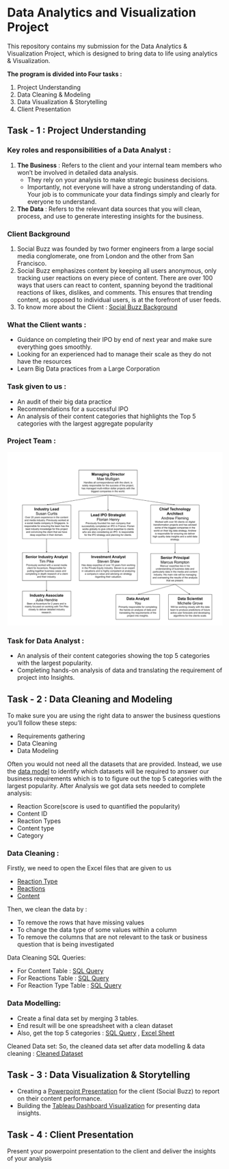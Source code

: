 # Data Analytics and Visualization Project
This repository contains my submission for the Data Analytics & Visualization Project, which is designed to bring data to life using analytics & Visualization.

**The program is divided into Four tasks :**
1. Project Understanding
2. Data Cleaning & Modeling
3. Data Visualization & Storytelling
4. Client Presentation

## Task - 1 : Project Understanding

### Key roles and responsibilities of a Data Analyst :
1. **The Business** : Refers to the client and your internal team members who won’t be involved in detailed data analysis.
   - They rely on your analysis to make strategic business decisions.
   - Importantly, not everyone will have a strong understanding of data. Your job is to communicate your data findings simply and clearly for everyone to understand.
2. **The Data** : Refers to the relevant data sources that you will clean, process, and use to generate interesting insights for the business.

### Client Background
1. Social Buzz was founded by two former engineers from a large social media conglomerate, one from London and the other from San Francisco.
2. Social Buzz emphasizes content by keeping all users anonymous, only tracking user reactions on every piece of content. There are over 100 ways that users can react to content, spanning beyond the traditional reactions of likes, dislikes, and comments. This ensures that trending content, as opposed to individual users, is at the forefront of user feeds.
3. To know more about the Client : [Social Buzz Background](https://github.com/thanush-ramesh/Accenture-Data-Analytics-and-Visualization/blob/main/Client_Background_Brief.pdf)

### What the Client wants :
- Guidance on completing their IPO by end of next year and make sure everything goes smoothly.
- Looking for an experienced had to manage their scale as they do not have the resources
- Learn Big Data practices from a Large Corporation

### Task given to us :
- An audit of their big data practice
- Recommendations for a successful IPO
- An analysis of their content categories that highlights the Top 5 categories with the largest aggregate popularity

###  Project Team :
![Alt text](https://github.com/thanush-ramesh/Accenture-Data-Analytics-and-Visualization/blob/main/Accenture%20Project%20Team.png)

### Task for Data Analyst :
- An analysis of their content categories showing the top 5 categories with the largest popularity.
- Completing hands-on analysis of data and translating the requirement of project into Insights.

## Task - 2 : Data Cleaning and Modeling

To make sure you are using the right data to answer the business questions you’ll follow these steps:

- Requirements gathering
- Data Cleaning
- Data Modeling

Often you would not need all the datasets that are provided.
Instead, we use the [data model](https://github.com/thanush-ramesh/Accenture-Data-Analytics-and-Visualization/blob/main/Data%20model.pdf) to identify which datasets will be required to answer our business requirements which is to to figure out the top 5 categories with the largest popularity.
After Analysis we got data sets needed to complete analysis:
 - Reaction Score(score is used to quantified the popularity)
 - Content ID
 - Reaction Types
 - Content type
 - Category

### Data Cleaning :
Firstly, we need to open the Excel files that are given to us

- [Reaction Type](https://github.com/thanush-ramesh/Accenture-Data-Analytics-and-Visualization/blob/main/ReactionTypes.xlsx)
- [Reactions](https://github.com/thanush-ramesh/Accenture-Data-Analytics-and-Visualization/blob/main/Reactions.xlsx)
- [Content](https://github.com/thanush-ramesh/Accenture-Data-Analytics-and-Visualization/blob/main/Content.xlsx)

 Then, we clean the data by :
- To remove the rows that have missing values
- To change the data type of some values within a column
- To remove the columns that are not relevant to the task or business question that is being investigated

Data Cleaning SQL Queries:
- For Content Table       : [SQL Query](https://github.com/thanush-ramesh/Accenture-Data-Analytics-and-Visualization/blob/main/ContentTableQuery.sql)
- For Reactions Table     : [SQL Query](https://github.com/thanush-ramesh/Accenture-Data-Analytics-and-Visualization/blob/main/ReactionsTableQuery.sql)
- For Reaction Type Table : [SQL Query](https://github.com/thanush-ramesh/Accenture-Data-Analytics-and-Visualization/blob/main/ReactionTypesTableQuery.sql)

### Data Modelling:
- Create a final data set by merging 3 tables. 
- End result will be one spreadsheet with a clean dataset
- Also, get the top 5 categories : [SQL Query](https://github.com/thanush-ramesh/Accenture-Data-Analytics-and-Visualization/blob/main/Top5PerformingQueries.sql) , [Excel Sheet](https://github.com/thanush-ramesh/Accenture-Data-Analytics-and-Visualization/blob/main/Top5Category.xlsx)

Cleaned Data set:
So, the cleaned data set after data modelling & data cleaning : [Cleaned Dataset](https://github.com/thanush-ramesh/Accenture-Data-Analytics-and-Visualization/blob/main/Cleaned-DataSet.xlsx)

## Task - 3 : Data Visualization & Storytelling
- Creating a [Powerpoint Presentation](https://github.com/thanush-ramesh/Accenture-Data-Analytics-and-Visualization/blob/main/SocialBuzzPresentation.pdf) for the client (Social Buzz) to report on their content performance.
- Building the [Tableau Dashboard Visualization](https://public.tableau.com/app/profile/thanush.ramesh3122/viz/Social-Buzz-DashBoard/Dashboard1?publish=yes) for presenting data insights.

## Task - 4 : Client Presentation
Present your powerpoint presentation to the client and deliver the insights of your analysis

